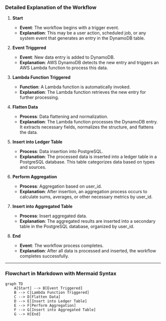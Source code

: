 ### Detailed Explanation of the Workflow

1. **Start**
   - **Event**: The workflow begins with a trigger event.
   - **Explanation**: This may be a user action, scheduled job, or any system event that generates an entry in the DynamoDB table.

2. **Event Triggered**
   - **Event**: New data entry is added to DynamoDB.
   - **Explanation**: AWS DynamoDB detects the new entry and triggers an AWS Lambda function to process this data.

3. **Lambda Function Triggered**
   - **Function**: A Lambda function is automatically invoked.
   - **Explanation**: The Lambda function retrieves the new entry for further processing.

4. **Flatten Data**
   - **Process**: Data flattening and normalization.
   - **Explanation**: The Lambda function processes the DynamoDB entry. It extracts necessary fields, normalizes the structure, and flattens the data.

5. **Insert into Ledger Table**
   - **Process**: Data insertion into PostgreSQL.
   - **Explanation**: The processed data is inserted into a ledger table in a PostgreSQL database. This table categorizes data based on types and sources.

6. **Perform Aggregation**
   - **Process**: Aggregation based on user_id.
   - **Explanation**: After insertion, an aggregation process occurs to calculate sums, averages, or other necessary metrics by user_id.

7. **Insert into Aggregated Table**
   - **Process**: Insert aggregated data.
   - **Explanation**: The aggregated results are inserted into a secondary table in the PostgreSQL database, organized by user_id.

8. **End**
   - **Event**: The workflow process completes.
   - **Explanation**: After all data is processed and inserted, the workflow completes successfully.

---

### Flowchart in Markdown with Mermaid Syntax

```mermaid
graph TD
    A[Start] --> B[Event Triggered]
    B --> C[Lambda Function Triggered]
    C --> D[Flatten Data]
    D --> E[Insert into Ledger Table]
    E --> F[Perform Aggregation]
    F --> G[Insert into Aggregated Table]
    G --> H[End]
```